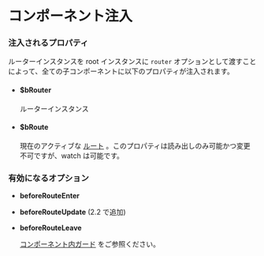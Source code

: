 # コンポーネント注入

### 注入されるプロパティ

ルーターインスタンスを root インスタンスに `router` オプションとして渡すことによって、全ての子コンポーネントに以下のプロパティが注入されます。

- #### $bRouter

  ルーターインスタンス

- #### $bRoute

  現在のアクティブな [ルート](route-object.md) 。このプロパティは読み出しのみ可能かつ変更不可ですが、watch は可能です。

### 有効になるオプション

- **beforeRouteEnter**
- **beforeRouteUpdate** (2.2 で追加)
- **beforeRouteLeave**

  [コンポーネント内ガード](../advanced/navigation-guards.md#incomponent-guards) をご参照ください。
